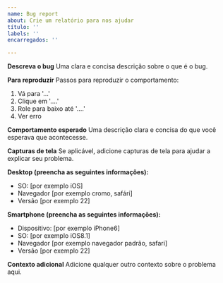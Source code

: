 ```yaml
---
name: Bug report
about: Crie um relatório para nos ajudar
título: ''
labels: ''
encarregados: ''

---
```


**Descreva o bug**
Uma clara e concisa descrição sobre o que é o bug.

**Para reproduzir**
Passos para reproduzir o comportamento:
1. Vá para '...'
2. Clique em '....'
3. Role para baixo até '....'
4. Ver erro

**Comportamento esperado**
Uma descrição clara e concisa do que você esperava que acontecesse.

**Capturas de tela**
Se aplicável, adicione capturas de tela para ajudar a explicar seu problema.

**Desktop (preencha as seguintes informações):**
 - SO: [por exemplo iOS]
 - Navegador [por exemplo cromo, safári]
 - Versão [por exemplo 22]

**Smartphone (preencha as seguintes informações):**
 - Dispositivo: [por exemplo iPhone6]
 - SO: [por exemplo iOS8.1]
 - Navegador [por exemplo navegador padrão, safari]
 - Versão [por exemplo 22]

**Contexto adicional**
Adicione qualquer outro contexto sobre o problema aqui.
